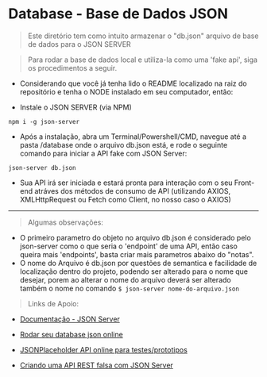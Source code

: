 # Database - Base de Dados JSON

> Este diretório tem como intuito armazenar o "db.json" arquivo de base de dados para o JSON SERVER

> Para rodar a base de dados local e utiliza-la como uma 'fake api', siga os procedimentos a seguir.

- Considerando que você já tenha lido o README localizado na raiz do repositório e tenha o NODE instalado em seu computador, então:

- Instale o JSON SERVER (via NPM)

```
npm i -g json-server
```

- Após a instalação, abra um Terminal/Powershell/CMD, navegue até a pasta /database onde o arquivo db.json está, e rode o seguinte comando para iniciar a API fake com JSON Server:

```
json-server db.json
```

- Sua API irá ser iniciada e estará pronta para interação com o seu Front-end atráves dos métodos de consumo de API (utilizando AXIOS, XMLHttpRequest ou Fetch como Client, no nosso caso o AXIOS)

--------------------------------------

> Algumas observações:

- O primeiro parametro do objeto no arquivo db.json é considerado pelo json-server como o que seria o 'endpoint' de uma API, então caso queira mais 'endpoints', basta criar mais parametros abaixo do "notas".
- O nome do Arquivo é db.json por questões de semantica e facilidade de localização dentro do projeto, podendo ser alterado para o nome que desejar, porem ao alterar o nome do arquivo deverá ser alterado também o nome no comando `$ json-server nome-do-arquivo.json`

> Links de Apoio:

- [Documentação - JSON Server](https://github.com/typicode/json-server)

- [Rodar seu database json online](https://my-json-server.typicode.com/)

- [JSONPlaceholder API online para testes/prototipos](http://jsonplaceholder.typicode.com/)

- [Criando uma API REST falsa com JSON Server](https://code.tutsplus.com/pt/tutorials/fake-rest-api-up-and-running-using-json-server--cms-27871)